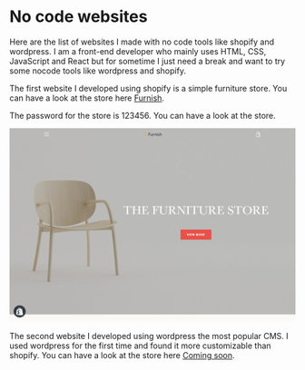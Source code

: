 # No code websites

Here are the list of websites I made with no code tools like shopify and wordpress. I am a front-end developer who mainly uses HTML, CSS, JavaScript and React but for sometime I just need a break and want to try some nocode tools like wordpress and shopify.

The first website I developed using shopify is a simple furniture store. You can have a look at the store here [Furnish](https://furnish-by-pawanjs.myshopify.com/).

The password for the store is 123456. You can have a look at the store.

![Furnish store](./img/furnish.png)

The second website I developed using wordpress the most popular CMS. I used wordpress for the first time and found it more customizable than shopify. You can have a look at the store here [Coming soon](#).
